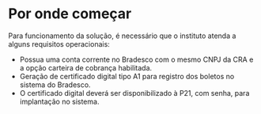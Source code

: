 # Por onde começar

Para funcionamento da solução, é necessário que o instituto atenda a alguns requisitos operacionais:

* Possua uma conta corrente no Bradesco com o mesmo CNPJ da CRA e a opção carteira de cobrança habilitada.
* Geração de certificado digital tipo A1 para registro dos boletos no sistema do Bradesco.
* O certificado digital deverá ser disponibilizado à P21, com senha, para implantação no sistema.
